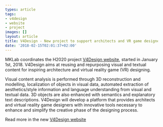 ```yaml
---
types: article
tags:
- v4design
- website
- project
images: []
layout: article
title: V4Design - New project to support architects and VR game designers!
date: '2018-02-15T02:01:37+02:00'
---
```

MKLab coordinates the H2020 project [V4Design website](https://v4design.eu/), started in January 1st, 2018. V4Design aims at reusing and repurposing visual and textual content for inspiring architecture and virtual reality game (VR) designing.

Visual content analysis is performed through 3D reconstruction and modelling, localization of objects in visual data, automated extraction of aesthetics/style information and language understanding from visual and textual data. 3D objects are also enhanced with semantics and explanatory text descriptions. V4Design will develop a platform that provides architects and virtual reality game designers with innovative tools necessary to enhance and simplify the creative phase of the designing process.

Read more in the new [V4Design website](https://v4design.eu/)

